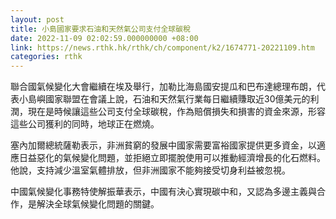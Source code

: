 ```yaml
---
layout: post
title: 小島國家要求石油和天然氣公司支付全球碳稅
date: 2022-11-09 02:02:59.000000000 +08:00
link: https://news.rthk.hk/rthk/ch/component/k2/1674771-20221109.htm
categories: rthk
---
```


聯合國氣候變化大會繼續在埃及舉行，加勒比海島國安提瓜和巴布達總理布朗，代表小島嶼國家聯盟在會議上說，石油和天然氣行業每日繼續賺取近30億美元的利潤，現在是時候讓這些公司支付全球碳稅，作為賠償損失和損害的資金來源，形容這些公司獲利的同時，地球正在燃燒。

塞內加爾總統薩勒表示，非洲貧窮的發展中國家需要富裕國家提供更多資金，以適應日益惡化的氣候變化問題，並拒絕立即擺脫使用可以推動經濟增長的化石燃料。他說，支持減少溫室氣體排放，但非洲國家不能夠接受切身利益被忽視。

中國氣候變化事務特使解振華表示，中國有決心實現碳中和，又認為多邊主義與合作，是解決全球氣候變化問題的關鍵。
